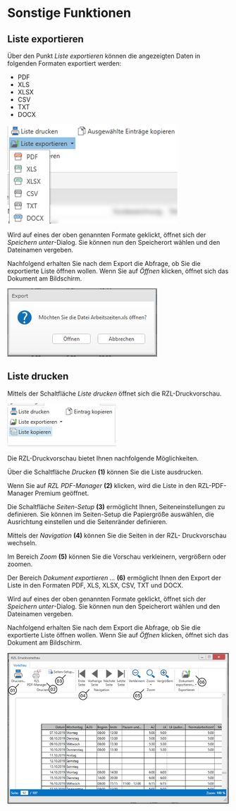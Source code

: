 # Sonstige Funktionen

## Liste exportieren

Über den Punkt *Liste exportieren* können die angezeigten Daten in
folgenden Formaten exportiert werden:

-   PDF
-   XLS
-   XLSX
-   CSV
-   TXT
-   DOCX

![](<img/image408.png>)

Wird auf eines der oben genannten Formate geklickt, öffnet sich der
*Speichern unter*-Dialog. Sie können nun den Speicherort wählen und den
Dateinamen vergeben.

Nachfolgend erhalten Sie nach dem Export die Abfrage, ob Sie die
exportierte Liste öffnen wollen. Wenn Sie auf *Öffnen* klicken, öffnet
sich das Dokument am Bildschirm.

![](<img/image409.png>)

## Liste drucken

Mittels der Schaltfläche *Liste drucken* öffnet sich die
RZL-Druckvorschau.

![](<img/image410.png>)

Die RZL-Druckvorschau bietet Ihnen nachfolgende Möglichkeiten.

Über die Schaltfläche *Drucken* **(1)** können Sie die Liste ausdrucken.

Wenn Sie auf *RZL PDF-Manager* **(2)** klicken, wird die Liste in den
RZL-PDF-Manager Premium geöffnet.

Die Schaltfläche *Seiten-Setup* **(3)** ermöglicht Ihnen,
Seiteneinstellungen zu definieren. Sie können im Seiten-Setup die
Papiergröße auswählen, die Ausrichtung einstellen und die Seitenränder
definieren.

Mittels der *Navigation* **(4)** können Sie die Seiten in der RZL-
Druckvorschau wechseln.

Im Bereich *Zoom* **(5)** können Sie die Vorschau verkleinern,
vergrößern oder zoomen.

Der Bereich *Dokument exportieren …* **(6)** ermöglicht Ihnen den Export
der Liste in den Formaten PDF, XLS, XLSX, CSV, TXT und DOCX.

Wird auf eines der oben genannten Formate geklickt, öffnet sich der
*Speichern unter*-Dialog. Sie können nun den Speicherort wählen und den
Dateinamen vergeben.

Nachfolgend erhalten Sie nach dem Export die Abfrage, ob Sie die
exportierte Liste öffnen wollen. Wenn Sie auf *Öffnen* klicken, öffnet
sich das Dokument am Bildschirm.

![](<img/image411.png>)